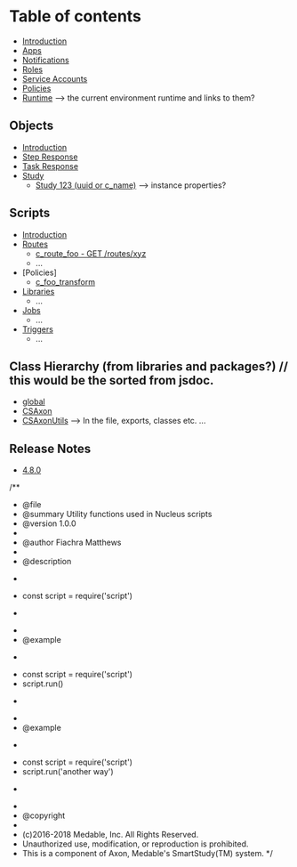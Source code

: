 # Table of contents
* [Introduction](README.md)  
* [Apps](env/apps.md)
* [Notifications](env/notifications.md)
* [Roles](env/roles.md)
* [Service Accounts](env/serviceAccounts.md)
* [Policies](env/policies.md)
* [Runtime](env/runtime.md) --> the current environment runtime and links to them?

## Objects
* [Introduction](objects/README.md)
* [Step Response](objects/c_step_response.md)
* [Task Response](objects/c_task_response.md)
* [Study](objects/c_study.md)
  * [Study 123 (uuid or c_name)](objects/c_study/uuid_or_name_instance.md) --> instance properties?

## Scripts
* [Introduction](scripts/README.md)
* [Routes](scripts/routes/README.md)
    * [c_route_foo - GET /routes/xyz](scripts/routes/c_route_foo.md)
    * ...
* [Policies] 
    * [c_foo_transform](scripts/policies/c_foo_transform.md)
* [Libraries](scripts/libraries/README.md)    
    * ...
* [Jobs](scripts/jobs/README.md)
    * ...    
* [Triggers](scripts/triggers/README.md)
    * ...

## Class Hierarchy (from libraries and packages?) // this would be the sorted from jsdoc.
* [global](api/global.md)
* [CSAxon](api/classes/library(c_axon).CSAxon.md)
* [CSAxonUtils](api/classes/library(c_axon_utils).CSAxonUtils.md) --> In the file, exports, classes etc.
...

## Release Notes
* [4.8.0](releases/4.8.0.md)



/**
 * @file
 * @summary Utility functions used in Nucleus scripts
 * @version 1.0.0
 *
 * @author Fiachra Matthews
 *
 * @description
 * ```javascript
 * const script = require('script')
 * ```
 *
 * @example
 * ```javascript
 * const script = require('script')
 * script.run()
 * ```
 *
 * @example
 * ```javascript
 * const script = require('script')
 * script.run('another way')
 * ```
 *
 * @copyright
 *
 * (c)2016-2018 Medable, Inc.  All Rights Reserved.
 * Unauthorized use, modification, or reproduction is prohibited.
 * This is a component of Axon, Medable's SmartStudy(TM) system.
 */